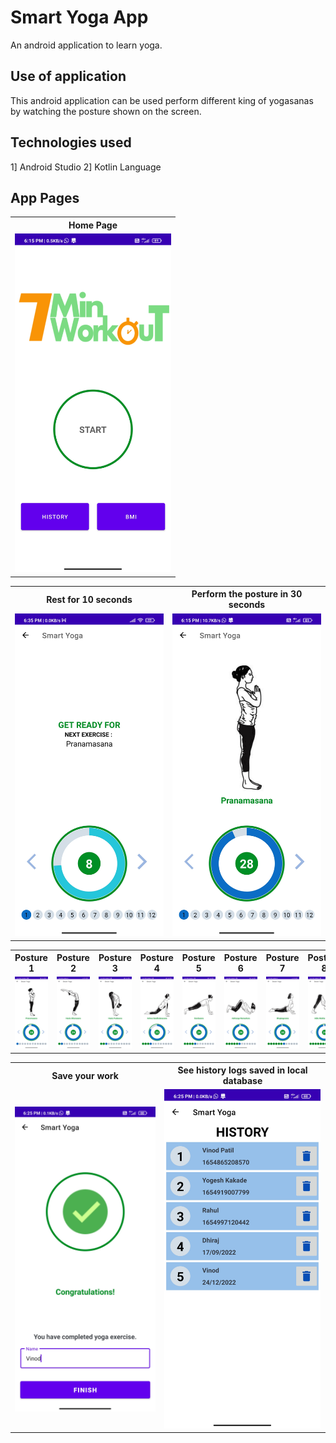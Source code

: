 # Smart Yoga App
An android application to learn yoga.

## Use of application
This android application can be used perform different king of yogasanas by watching the posture shown on the screen.

## Technologies used
1] Android Studio
2] Kotlin Language


## App Pages
<table>
  <tr>
    <th>Home Page</th>
  </tr>
  <tr>
	<td> <img src="https://github.com/vinodpatildev/Yoga-Workout-App/blob/master/screenshots%20of%20app/home.jpg" width="250" /> </td>
	
</table>

<table>
  <tr>
    <th>Rest for 10 seconds</th>
    <th>Perform the posture in 30 seconds</th>
  </tr>
  <tr>
	<td> <img src="https://github.com/vinodpatildev/Yoga-Workout-App/blob/master/screenshots%20of%20app/wait_10_seconds.jpg" width="250" /> </td>
	<td> <img src="https://github.com/vinodpatildev/Yoga-Workout-App/blob/master/screenshots%20of%20app/posture_1.jpg" width="250" /> </td>
	
</table>

<table>
  <tr>
	<th>Posture 1</th>
	<th>Posture 2</th>
	<th>Posture 3</th>
	<th>Posture 4</th>
	<th>Posture 5</th>
	<th>Posture 6</th>
	<th>Posture 7</th>
	<th>Posture 8</th>
	<th>Posture 9</th>
	<th>Posture 10</th>
	<th>Posture 11</th>
	<th>Posture 12</th>
  </tr>
  <tr>
	<td> <img src="https://github.com/vinodpatildev/Yoga-Workout-App/blob/master/screenshots%20of%20app/posture_1.jpg" width="250" /> </td>
	<td> <img src="https://github.com/vinodpatildev/Yoga-Workout-App/blob/master/screenshots%20of%20app/posture_2.jpg" width="250" /> </td>
	<td> <img src="https://github.com/vinodpatildev/Yoga-Workout-App/blob/master/screenshots%20of%20app/posture_3.jpg" width="250" /> </td>
	<td> <img src="https://github.com/vinodpatildev/Yoga-Workout-App/blob/master/screenshots%20of%20app/posture_4.jpg" width="250" /> </td>
	<td> <img src="https://github.com/vinodpatildev/Yoga-Workout-App/blob/master/screenshots%20of%20app/posture_5.jpg" width="250" /> </td>
	<td> <img src="https://github.com/vinodpatildev/Yoga-Workout-App/blob/master/screenshots%20of%20app/posture_6.jpg" width="250" /> </td>
	<td> <img src="https://github.com/vinodpatildev/Yoga-Workout-App/blob/master/screenshots%20of%20app/posture_7.jpg" width="250" /> </td>
	<td> <img src="https://github.com/vinodpatildev/Yoga-Workout-App/blob/master/screenshots%20of%20app/posture_8.jpg" width="250" /> </td>
	<td> <img src="https://github.com/vinodpatildev/Yoga-Workout-App/blob/master/screenshots%20of%20app/posture_9.jpg" width="250" /> </td>
	<td> <img src="https://github.com/vinodpatildev/Yoga-Workout-App/blob/master/screenshots%20of%20app/posture_10.jpg" width="250" /> </td>
	<td> <img src="https://github.com/vinodpatildev/Yoga-Workout-App/blob/master/screenshots%20of%20app/posture_11.jpg" width="250" /> </td>
	<td> <img src="https://github.com/vinodpatildev/Yoga-Workout-App/blob/master/screenshots%20of%20app/posture_12.jpg" width="250" /> </td>
	
</table>
<table>
  <tr>
      <th>Save your work</th>
	<th>See history logs saved in local database</th>
  </tr>
  <tr>
	<td> <img src="https://github.com/vinodpatildev/Yoga-Workout-App/blob/master/screenshots%20of%20app/save_progress.jpg" width="250" /> </td>
	<td> <img src="https://github.com/vinodpatildev/Yoga-Workout-App/blob/master/screenshots%20of%20app/history.jpg" width="250" /> </td>
</table>